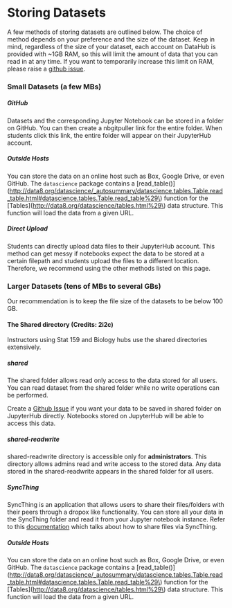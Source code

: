 # Storing Datasets

A few methods of storing datasets are outlined below. The choice of method depends on your preference and the size of the dataset. Keep in mind, regardless of the size of your dataset, each account on DataHub is provided with ~1GB RAM, so this will limit the amount of data that you can read in at any time. If you want to temporarily increase this limit on RAM, please raise a [github issue](https://github.com/berkeley-dsep-infra/datahub/issues/new?assignees=&labels=support&template=higher-resources.md&title=Request+more+RAM+for+class+X).

### Small Datasets \(a few MBs\)

##### GitHub

Datasets and the corresponding Jupyter Notebook can be stored in a folder on GitHub. You can then create a nbgitpuller link for the entire folder. When students click this link, the entire folder will appear on their JupyterHub account.

##### Outside Hosts

You can store the data on an online host such as Box, Google Drive, or even GitHub. The `datascience` package contains a [read\_table\(\)](http://data8.org/datascience/_autosummary/datascience.tables.Table.read_table.html#datascience.tables.Table.read_table%29\) function for the [Tables](http://data8.org/datascience/tables.html%29\) data structure. This function will load the data from a given URL.

##### Direct Upload

Students can directly upload data files to their JupyterHub account. This method can get messy if notebooks expect the data to be stored at a certain filepath and students upload the files to a different location. Therefore, we recommend using the other methods listed on this page.

### Larger Datasets \(tens of MBs to several GBs\)

Our recommendation is to keep the file size of the datasets to be below 100 GB.

#### The Shared directory (Credits: 2i2c)

Instructors using Stat 159 and Biology hubs use the shared directories extensively.

##### shared

The shared folder allows read only access to the data stored for all users. You can read dataset from the shared folder while no write operations can be performed.

Create a [Github Issue](https://github.com/berkeley-dsep-infra/datahub/issues/new?assignees=&labels=type%3A+enhancement&template=featurerequest.md) if you want your data to be saved in shared folder on JupyterHub directly. Notebooks stored on JupyterHub will be able to access this data.

##### shared-readwrite

shared-readwrite directory is accessible only for **administrators**. This directory allows admins read and write access to the stored data. Any data stored in the shared-readwrite appears in the shared folder for all users. 

##### SyncThing

SyncThing is an application that allows users to share their files/folders with their peers through a dropox like functionality. You can store all your data in the SyncThing folder and read it from your Jupyter notebook instance. Refer to this [documentation](https://ds-modules.github.io/curriculum-guide/workflow/use-realtimefilesharing.html) which talks about how to share files via SyncThing.

##### Outside Hosts

You can store the data on an online host such as Box, Google Drive, or even GitHub. The `datascience` package contains a [read\_table\(\)](http://data8.org/datascience/_autosummary/datascience.tables.Table.read_table.html#datascience.tables.Table.read_table%29\) function for the [Tables](http://data8.org/datascience/tables.html%29\) data structure. This function will load the data from a given URL.